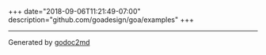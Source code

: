 +++
date="2018-09-06T11:21:49-07:00"
description="github.com/goadesign/goa/examples"
+++

- - -
Generated by [godoc2md](https://godoc.org/github.com/davecheney/godoc2md)
